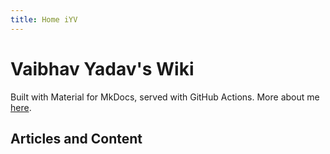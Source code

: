 ```yaml
---
title: Home iYV
---
```


# Vaibhav Yadav's Wiki

Built with Material for MkDocs, served with GitHub Actions. More about me [here](http://iyadavvaibhav.github.io/).

## Articles and Content
